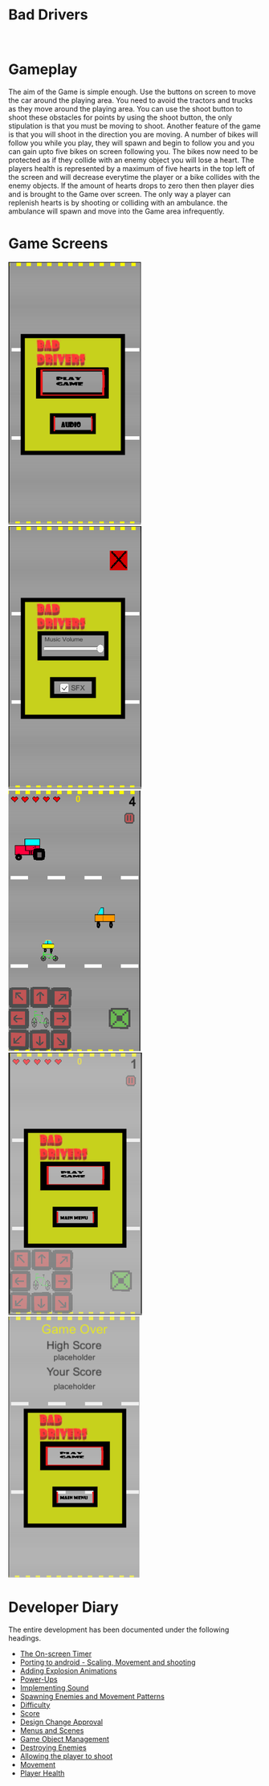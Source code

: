 # Bad Drivers
<br>

Gameplay
======
The aim of the Game is simple enough. Use the buttons on screen to move the car around the playing area. You need to avoid the tractors and trucks as they move around the playing area. You can use the shoot button to shoot these obstacles for points by using the shoot button, the only stipulation is that you must be moving to shoot. Another feature of the game is that you will shoot in the direction you are moving. A number of bikes will follow you while you play, they will spawn and begin to follow you and you can gain upto five bikes on screen following you. The bikes now need to be protected as if they collide with an enemy object you will lose a heart. The players health is represented by a maximum of five hearts in the top left of the screen and will decrease everytime the player or a bike collides with the enemy objects. If the amount of hearts drops to zero then then player dies and is brought to the Game over screen. The only way a player can replenish hearts is by shooting or colliding with an ambulance. the ambulance will spawn and move into the Game area infrequently.
 
Game Screens
======
![MainMenu](https://github.com/cormacmchale/MobileGameProject/blob/master/BadDrivers/Assets/GitImages/MainMenu.PNG)
![AudioMenu](https://github.com/cormacmchale/MobileGameProject/blob/master/BadDrivers/Assets/GitImages/AudioMenu.PNG)
![GamePlay](https://github.com/cormacmchale/MobileGameProject/blob/master/BadDrivers/Assets/GitImages/GamePlay.PNG)
![Pause](https://github.com/cormacmchale/MobileGameProject/blob/master/BadDrivers/Assets/GitImages/PauseMenu.PNG)
![GameOver](https://github.com/cormacmchale/MobileGameProject/blob/master/BadDrivers/Assets/GitImages/GameOver.PNG)

Developer Diary
======

The entire development has been documented under the following headings.  

 * [The On-screen Timer](https://github.com/cormacmchale/MobileGameProject/issues/16)  
 * [Porting to android - Scaling, Movement and shooting](https://github.com/cormacmchale/MobileGameProject/issues/15)  
 * [Adding Explosion Animations](https://github.com/cormacmchale/MobileGameProject/issues/14)  
 * [Power-Ups](https://github.com/cormacmchale/MobileGameProject/issues/13)  
 * [Implementing Sound](https://github.com/cormacmchale/MobileGameProject/issues/12)  
 * [Spawning Enemies and Movement Patterns](https://github.com/cormacmchale/MobileGameProject/issues/11)  
 * [Difficulty](https://github.com/cormacmchale/MobileGameProject/issues/9)
 * [Score](https://github.com/cormacmchale/MobileGameProject/issues/8)
 * [Design Change Approval](https://github.com/cormacmchale/MobileGameProject/issues/7)
 * [Menus and Scenes](https://github.com/cormacmchale/MobileGameProject/issues/6)
 * [Game Object Management](https://github.com/cormacmchale/MobileGameProject/issues/5)
 * [Destroying Enemies](https://github.com/cormacmchale/MobileGameProject/issues/4)
 * [Allowing the player to shoot](https://github.com/cormacmchale/MobileGameProject/issues/3)
 * [Movement](https://github.com/cormacmchale/MobileGameProject/issues/2)
 * [Player Health](https://github.com/cormacmchale/MobileGameProject/issues/1)
